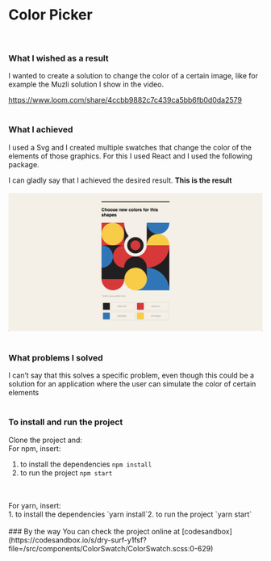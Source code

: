 # Color Picker
<br/>

### What I wished as a result
I wanted to create a solution to change the color of a certain image, like for example the Muzli solution I show in the video.

https://www.loom.com/share/4ccbb9882c7c439ca5bb6fb0d0da2579
<br/>
<br/>
### What I achieved
I used a Svg and I created multiple swatches that change the color of the elements of those graphics. For this I used React and I used the following package.

I can gladly say that I achieved the desired result. __This is the result__
<br/>
<br/>
![](images/Screenshot.png)
<br/>
<br/>
### What problems I solved
I can’t say that this solves a specific problem, even though this could be a solution for an application where the user can simulate the color of certain elements
<br/>
<br/>

### To install and run the project
Clone the project and:
<br/>
For npm, insert:
<br/>
1. to install the dependencies `npm install`
2. to run the project `npm start`
<br/>
<br/>
For yarn, insert:
<br/>
1. to install the dependencies `yarn install`2. to run the project `yarn start`
<br/>
<br/>
### By the way
You can check the project online at [codesandbox](https://codesandbox.io/s/dry-surf-y1fsf?file=/src/components/ColorSwatch/ColorSwatch.scss:0-629)
